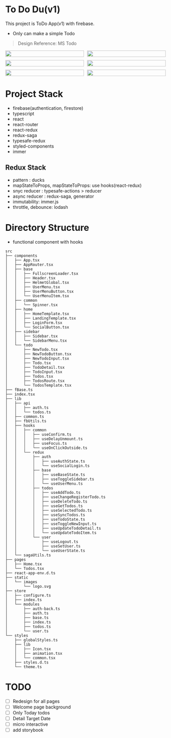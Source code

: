# To Do Du(v1)

This project is ToDo App(v1) with firebase.

- Only can make a simple Todo

> Design Reference: MS Todo

<p align="center" style="display:grid; grid-template-columns: repeat(2, 1fr); grid-gap: 10px">
    <img src="https://images.velog.io/images/namezin/post/1cad1da7-df9f-4a07-aa98-3be1bc52d00d/login%20page.png" width="100%" />
    <img src="https://images.velog.io/images/namezin/post/f1e4f1d3-0431-49d1-8718-1059a5c99084/social%20login.png" width="100%" />
    <img src="https://images.velog.io/images/namezin/post/4b8e8abc-b61c-4899-af4a-515feece2cf8/loading.png" width="100%" />
    <img src="https://images.velog.io/images/namezin/post/163e3c86-6dfd-4d8a-a801-aeacc3fc5fba/main%20page.png" width="100%" />
    <img src="https://images.velog.io/images/namezin/post/7690d047-3df5-498a-8b84-030506be861e/todo%20example.png" width="100%" />
    <img src="https://images.velog.io/images/namezin/post/35fc0555-4d8e-43a4-a2fe-45fb78b886c3/logout%20collapse%20sidebar.png" width="100%" />
</p>

# Project Stack

- firebase(authentication, firestore)
- typescript
- react
- react-router
- react-redux
- redux-saga
- typesafe-redux
- styled-components
- immer

## Redux Stack

- pattern : ducks
- mapStateToProps, mapStateToProps: use hooks(react-redux)
- snyc reducer : typesafe-actions > reducer
- async reducer : redux-saga, generator
- immutability: immer.js
- throttle, debounce: lodash

# Directory Structure

- functional component with hooks

```
src
├── components
│   ├── App.tsx
│   ├── AppRouter.tsx
│   ├── base
│   │   ├── FullscreenLoader.tsx
│   │   ├── Header.tsx
│   │   ├── HelmetGlobal.tsx
│   │   ├── UserMenu.tsx
│   │   ├── UserMenuButton.tsx
│   │   └── UserMenuItem.tsx
│   ├── common
│   │   └── Spinner.tsx
│   ├── home
│   │   ├── HomeTemplate.tsx
│   │   ├── LandingTemplate.tsx
│   │   ├── LoginForm.tsx
│   │   └── SocialButton.tsx
│   ├── sidebar
│   │   ├── Sidebar.tsx
│   │   └── SidebarMenu.tsx
│   └── todo
│       ├── NewTodo.tsx
│       ├── NewTodoButton.tsx
│       ├── NewTodoInput.tsx
│       ├── Todo.tsx
│       ├── TodoDetail.tsx
│       ├── TodoInput.tsx
│       ├── Todos.tsx
│       ├── TodosRoute.tsx
│       └── TodosTemplate.tsx
├── fBase.ts
├── index.tsx
├── lib
│   ├── api
│   │   ├── auth.ts
│   │   └── todos.ts
│   ├── common.ts
│   ├── fbUtils.ts
│   ├── hooks
│   │   ├── common
│   │   │   ├── useConfirm.ts
│   │   │   ├── useDelayUnmount.ts
│   │   │   ├── useFocus.ts
│   │   │   └── useOnClickOutside.ts
│   │   └── redux
│   │       ├── auth
│   │       │   ├── useAuthState.ts
│   │       │   └── useSocialLogin.ts
│   │       ├── base
│   │       │   ├── useBaseState.ts
│   │       │   ├── useToggleSidebar.ts
│   │       │   └── useUserMenu.ts
│   │       ├── todos
│   │       │   ├── useAddTodo.ts
│   │       │   ├── useChangeRegisterTodo.ts
│   │       │   ├── useDeleteTodo.ts
│   │       │   ├── useGetTodos.ts
│   │       │   ├── useSelectedTodo.ts
│   │       │   ├── useSyncTodos.ts
│   │       │   ├── useTodoState.ts
│   │       │   ├── useToggleNewInput.ts
│   │       │   ├── useUpdateTodoDetail.ts
│   │       │   └── useUpdateTodoItem.ts
│   │       └── user
│   │           ├── useLogout.ts
│   │           ├── useSetUser.ts
│   │           └── useUserState.ts
│   └── sagaUtils.ts
├── pages
│   ├── Home.tsx
│   └── Todos.tsx
├── react-app-env.d.ts
├── static
│   └── images
│       └── logo.svg
├── store
│   ├── configure.ts
│   ├── index.ts
│   └── modules
│       ├── auth-back.ts
│       ├── auth.ts
│       ├── base.ts
│       ├── index.ts
│       ├── todos.ts
│       └── user.ts
└── styles
    ├── globalStyles.ts
    ├── lib
    │   ├── Icon.tsx
    │   ├── animation.tsx
    │   └── common.tsx
    ├── styles.d.ts
    └── theme.ts
```

# TODO

- [ ] Redesign for all pages
- [ ] Welcome page background
- [ ] Only Today todos
- [ ] Detail Target Date
- [ ] micro interactive
- [ ] add storybook
